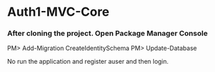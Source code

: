 # Auth1-MVC-Core

### After cloning the project. Open Package Manager Console
PM> Add-Migration CreateIdentitySchema
PM> Update-Database

No run the application and register auser and then login.

